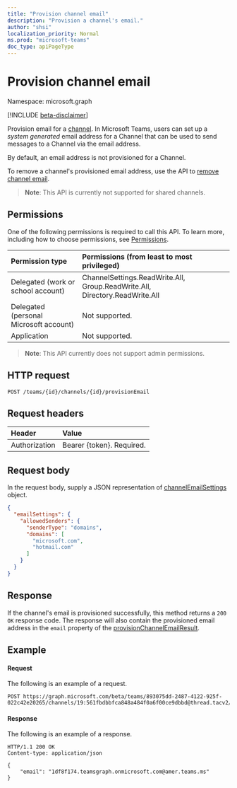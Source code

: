 ```yaml
---
title: "Provision channel email"
description: "Provision a channel's email."
author: "shsi"
localization_priority: Normal
ms.prod: "microsoft-teams"
doc_type: apiPageType
---
```


# Provision channel email

Namespace: microsoft.graph

[!INCLUDE [beta-disclaimer](../../includes/beta-disclaimer.md)]

Provision email for a [channel](../resources/channel.md).
In Microsoft Teams, users can set up a *system generated* email address for a Channel that can be used to send messages to a Channel via the email address.

By default, an email address is not provisioned for a Channel.

To remove a channel's provisioned email address, use the API to [remove channel email](channel-email-removal.md).

> **Note**: This API is currently not supported for shared channels.

## Permissions

One of the following permissions is required to call this API. To learn more, including how to choose permissions, see [Permissions](/graph/permissions-reference).

| Permission type                        | Permissions (from least to most privileged)                                 |
| :------------------------------------- | :-------------------------------------------------------------------------- |
| Delegated (work or school account)     | ChannelSettings.ReadWrite.All, Group.ReadWrite.All, Directory.ReadWrite.All |
| Delegated (personal Microsoft account) | Not supported.                                                              |
| Application                            | Not supported.                                                              |

> **Note**: This API currently does not support admin permissions.

## HTTP request
<!-- { "blockType": "ignored" } -->
```http
POST /teams/{id}/channels/{id}/provisionEmail
```
## Request headers
| Header        | Value                     |
| :------------ | :------------------------ |
| Authorization | Bearer {token}. Required. |

## Request body
In the request body, supply a JSON representation of [channelEmailSettings](../resources/channelemailsettings.md) object.
```JSON
{
  "emailSettings": {
    "allowedSenders": {
      "senderType": "domains",
      "domains": [
        "microsoft.com",
        "hotmail.com"
      ]
    }
  }
}
```

## Response

If the channel's email is provisioned successfully, this method returns a `200 OK` response code. The response will also contain the provisioned email address in the `email` property of the [provisionChannelEmailResult](../resources/provisionChannelEmailResult.md).

## Example
#### Request
The following is an example of a request.
<!-- {
  "blockType": "request",
  "name": "provision_channel_email"
}-->
```http
POST https://graph.microsoft.com/beta/teams/893075dd-2487-4122-925f-022c42e20265/channels/19:561fbdbbfca848a484f0a6f00ce9dbbd@thread.tacv2/provisionEmail
```

#### Response
The following is an example of a response.
<!-- {
  "blockType": "response",
  "name": "provision_channel_email"
}-->
```http
HTTP/1.1 200 OK
Content-type: application/json

{
    "email": "1df8f174.teamsgraph.onmicrosoft.com@amer.teams.ms"
}
```
<!-- uuid: e848414b-4669-4484-ac36-1504c58a3fb8
2015-10-25 14:57:30 UTC -->
<!--
{
  "type": "#page.annotation",
  "description": "Provision channel email",
  "keywords": "",
  "section": "documentation",
  "tocPath": "",
  "suppressions": []
}
-->


